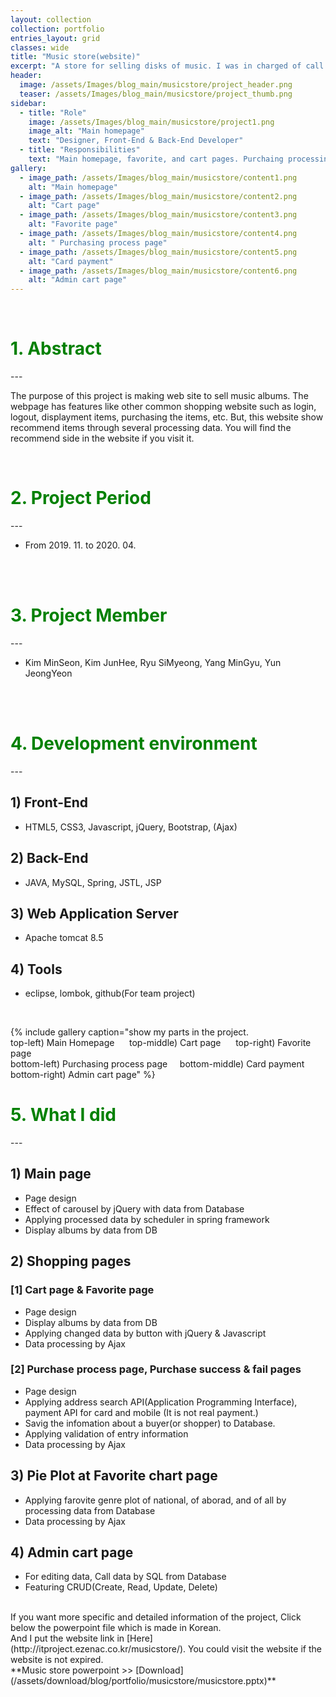 ```yaml
---
layout: collection
collection: portfolio
entries_layout: grid
classes: wide
title: "Music store(website)"
excerpt: "A store for selling disks of music. I was in charged of call the records(disk) from Database and dealt with data from Database in case that shopper purchases records."
header:
  image: /assets/Images/blog_main/musicstore/project_header.png
  teaser: /assets/Images/blog_main/musicstore/project_thumb.png
sidebar:
  - title: "Role"
    image: /assets/Images/blog_main/musicstore/project1.png
    image_alt: "Main homepage"
    text: "Designer, Front-End & Back-End Developer"
  - title: "Responsibilities"
    text: "Main homepage, favorite, and cart pages. Purchaing processing, Plot favorite genre after data in DB"
gallery:
  - image_path: /assets/Images/blog_main/musicstore/content1.png
    alt: "Main homepage"
  - image_path: /assets/Images/blog_main/musicstore/content2.png
    alt: "Cart page"
  - image_path: /assets/Images/blog_main/musicstore/content3.png
    alt: "Favorite page"
  - image_path: /assets/Images/blog_main/musicstore/content4.png
    alt: " Purchasing process page"
  - image_path: /assets/Images/blog_main/musicstore/content5.png
    alt: "Card payment"
  - image_path: /assets/Images/blog_main/musicstore/content6.png
    alt: "Admin cart page"
---
```


<br>

<h1 style="color:green;"> 1. Abstract </h1>
---

The purpose of this project is making web site to sell music albums. The webpage has features like other common shopping website such as login, logout, displayment items, purchasing the items, etc. But, this website show recommend items through several processing data. You will find the recommend side in the website if you visit it.

<br>

<h1 style="color:green;"> 2. Project Period</h1>
---

- From 2019. 11. to 2020. 04.

<br><br>

<h1 style="color:green;"> 3. Project Member </h1>
---

- Kim MinSeon, Kim JunHee, Ryu SiMyeong, Yang MinGyu, Yun JeongYeon

<br><br>

<h1 style="color:green;"> 4. Development environment</h1>
---

## 1) Front-End

- HTML5, CSS3, Javascript, jQuery, Bootstrap, (Ajax)

## 2) Back-End

- JAVA, MySQL, Spring, JSTL, JSP

## 3) Web Application Server

- Apache tomcat 8.5

## 4) Tools

- eclipse, lombok, github(For team project)

<br>



{% include gallery caption="show my parts in the project.<br> top-left) Main Homepage &nbsp;&nbsp;&nbsp;&nbsp; top-middle) Cart page &nbsp;&nbsp;&nbsp;&nbsp; top-right) Favorite page<br>bottom-left) Purchasing process page&nbsp;&nbsp;&nbsp;&nbsp; bottom-middle) Card payment &nbsp;&nbsp;&nbsp;&nbsp; bottom-right) Admin cart page" %}



<h1 style="color:green;"> 5. What I did</h1>
---

## 1) Main page

- Page design
- Effect of carousel by jQuery with data from Database
- Applying processed data by scheduler in spring framework
- Display albums by data from DB

## 2) Shopping pages

### [1] Cart page & Favorite page

- Page design
- Display albums by data from DB
- Applying changed data by button with jQuery & Javascript
- Data processing by Ajax


### [2] Purchase process page, Purchase success & fail pages

- Page design
- Applying address search API(Application Programming Interface), payment API for card and mobile (It is not real payment.)
- Savig the infomation about a buyer(or shopper) to Database.
- Applying validation of entry information
- Data processing by Ajax

## 3) Pie Plot at Favorite chart page

- Applying farovite genre plot of national, of aborad, and of all by processing data from Database
- Data processing by Ajax

## 4) Admin cart page

- For editing data, Call data by SQL from Database
- Featuring CRUD(Create, Read, Update, Delete)

<br>
If you want more specific and detailed information of the project, Click below the powerpoint file which is made in Korean.
<br>
And I put the website link in [Here](http://itproject.ezenac.co.kr/musicstore/). You could visit the website if the website is not expired.

<br>
**Music store powerpoint >> [Download](/assets/download/blog/portfolio/musicstore/musicstore.pptx)**



<br>
